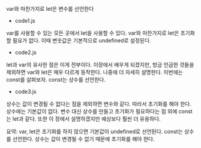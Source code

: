var와 마찬가지로 let은 변수를 선언한다

- code1.js

var를 사용할 수 있는 모든 곳에서 let을 사용할 수 있다. var와 마찬가지로 let은 초기화할 필요가 없다.
이때 변숫값은 기본적으로 undefined로 설정된다.

- code2.js

let과 var의 유사한 점은 이게 전부이다. 이장에서 배우게 되겠지만, 방금 언급한 것들을 제외하면 var와 let은 매우 다르게 동작한다.
나중에 더 자세히 설명한다. 이번에는 const를 살펴보자.
const는 상수를 선언한다.

- code3.js

상수는 값이 변경될 수 없다는 점을 제외하면 변수와 같다. 따라서 초기화를 해야 한다.
상수에는 기본값이 없다. 변수 대신 상수를 만들고 초기화가 필요하다는 점 외에 const는 let과 같다. 또한
이 장에서 설명하겠지만 예상보다 훨씬 더 유용하다.

요약:
var, let은 초기화를 하지 않으면 기본값이 undefined로 선언된다.
const는 상수를 선언한다. 상수는 값이 변경될 수 없기 때문에 초기화를 해야 한다.
